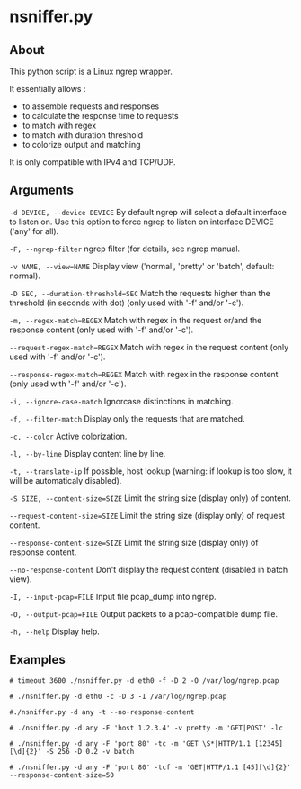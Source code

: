 # nsniffer.py

## About

This python script is a Linux ngrep wrapper.

It essentially allows :
- to assemble requests and responses
- to calculate the response time to requests
- to match with regex
- to match with duration threshold
- to colorize output and matching

It is only compatible with IPv4 and TCP/UDP.

## Arguments

`-d DEVICE, --device DEVICE` By default ngrep will select a default interface to listen on. Use this option to force ngrep to listen on interface DEVICE ('any' for all).

`-F, --ngrep-filter` ngrep filter (for details, see ngrep manual.

`-v NAME, --view=NAME` Display view ('normal', 'pretty' or 'batch', default: normal).

`-D SEC, --duration-threshold=SEC` Match the requests higher than the threshold (in seconds with dot) (only used with '-f' and/or '-c').

`-m, --regex-match=REGEX` Match with regex in the request or/and the response content (only used with '-f' and/or '-c').

`--request-regex-match=REGEX` Match with regex in the request content (only used with '-f' and/or '-c').

`--response-regex-match=REGEX` Match with regex in the response content (only used with '-f' and/or '-c').

`-i, --ignore-case-match` Ignorcase distinctions in matching.

`-f, --filter-match` Display only the requests that are matched.

`-c, --color` Active colorization.

`-l, --by-line` Display content line by line.

`-t, --translate-ip` If possible, host lookup (warning: if lookup is too slow, it will be automaticaly disabled).

`-S SIZE, --content-size=SIZE` Limit the string size (display only) of content.

`--request-content-size=SIZE` Limit the string size (display only) of request content.

`--response-content-size=SIZE` Limit the string size (display only) of response content.

`--no-response-content` Don't display the request content (disabled in batch view).

`-I, --input-pcap=FILE` Input file  pcap_dump into ngrep.

`-O, --output-pcap=FILE` Output packets to a pcap-compatible dump file.

`-h, --help` Display help.

## Examples

`# timeout 3600 ./nsniffer.py -d eth0 -f -D 2 -O /var/log/ngrep.pcap`

`# ./nsniffer.py -d eth0 -c -D 3 -I /var/log/ngrep.pcap`

`#./nsniffer.py -d any -t --no-response-content`

`# ./nsniffer.py -d any -F 'host 1.2.3.4' -v pretty -m 'GET|POST' -lc`

`# ./nsniffer.py -d any -F 'port 80' -tc -m 'GET \S*|HTTP/1.1 [12345][\d]{2}' -S 256 -D 0.2 -v batch`

`# ./nsniffer.py -d any -F 'port 80' -tcf -m 'GET|HTTP/1.1 [45][\d]{2}' --response-content-size=50`
